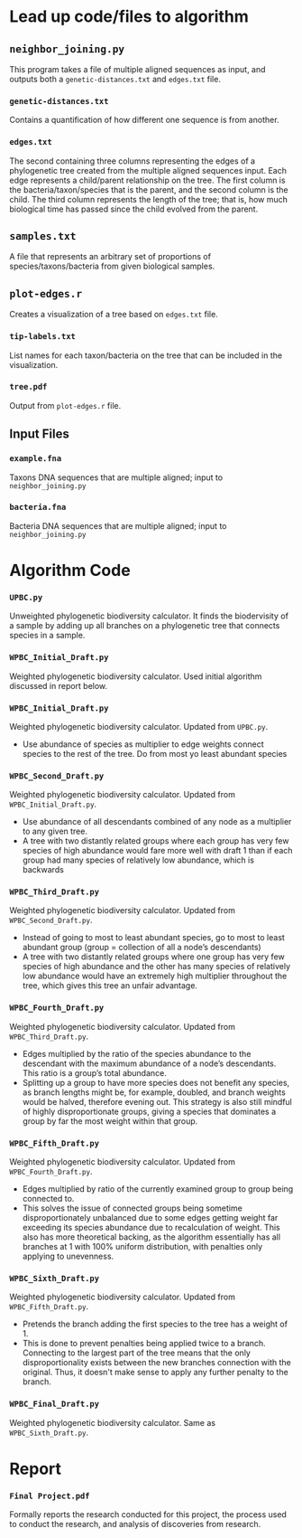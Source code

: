 # Lead up code/files to algorithm

## `neighbor_joining.py`
This program takes a file of multiple aligned sequences as input, and outputs both a `genetic-distances.txt` and `edges.txt` file.

### `genetic-distances.txt`
Contains a quantification of how different one sequence is from another.

### `edges.txt`
The second containing three columns representing the edges of a phylogenetic tree created from the multiple aligned sequences input. Each edge represents a child/parent relationship on the tree. The first column is the bacteria/taxon/species that is the parent, and the second column is the child. The third column represents the length of the tree; that is, how much biological time has passed since the child evolved from the parent.

## `samples.txt`
A file that represents an arbitrary set of proportions of species/taxons/bacteria from given biological samples.

## `plot-edges.r`
Creates a visualization of a tree based on `edges.txt` file.

### `tip-labels.txt`
List names for each taxon/bacteria on the tree that can be included in the visualization.

### `tree.pdf`
Output from `plot-edges.r` file.

## Input Files

### `example.fna`
Taxons DNA sequences that are multiple aligned; input to `neighbor_joining.py`

### `bacteria.fna`
Bacteria DNA sequences that are multiple aligned; input to `neighbor_joining.py`


# Algorithm Code

### `UPBC.py`
Unweighted phylogenetic biodiversity calculator. It finds the biodervisity of a sample by adding up all branches on a phylogenetic tree that connects species in a sample. 

### `WPBC_Initial_Draft.py`
Weighted phylogenetic biodiversity calculator. Used initial algorithm discussed in report below.

### `WPBC_Initial_Draft.py`
Weighted phylogenetic biodiversity calculator. Updated from `UPBC.py`.
-  Use abundance of species as multiplier to edge weights connect species to the rest of the tree. Do from most yo least abundant species

### `WPBC_Second_Draft.py`
Weighted phylogenetic biodiversity calculator. Updated from `WPBC_Initial_Draft.py`. 
- Use abundance of all descendants combined of any node as a multiplier to any given tree. 
-  A tree with two distantly related groups where each group has very few species of high abundance would fare more well with draft 1 than if each group had many species of relatively low abundance, which is backwards

### `WPBC_Third_Draft.py`
Weighted phylogenetic biodiversity calculator. Updated from `WPBC_Second_Draft.py`. 
- Instead of going to most to least abundant species, go to most to least abundant group (group = collection of all a node’s descendants)
- A tree with two distantly related groups where one group has very few species of high abundance and the other has many species of relatively low abundance would have an extremely high multiplier throughout the tree, which gives this tree an unfair advantage.

### `WPBC_Fourth_Draft.py`
Weighted phylogenetic biodiversity calculator. Updated from `WPBC_Third_Draft.py`. 
- Edges multiplied by the ratio of the species abundance to the descendant with the maximum abundance of a node’s descendants. This ratio is a group’s total abundance.
- Splitting up a group to have more species does not benefit any species, as branch lengths might be, for example, doubled, and branch weights would be halved, therefore evening out. This strategy is also still mindful of highly disproportionate groups, giving a species that dominates a group by far the most weight within that group.

### `WPBC_Fifth_Draft.py`
Weighted phylogenetic biodiversity calculator. Updated from `WPBC_Fourth_Draft.py`. 
- Edges multiplied by ratio of the currently examined group to group being connected to. 
- This solves the issue of connected groups being sometime disproportionately unbalanced due to some edges getting weight far exceeding its species abundance due to recalculation of weight. This also has more theoretical backing, as the algorithm essentially has all branches at 1 with 100% uniform distribution, with penalties only applying to  unevenness.

### `WPBC_Sixth_Draft.py`
Weighted phylogenetic biodiversity calculator. Updated from `WPBC_Fifth_Draft.py`. 
- Pretends the branch adding the first species to the tree has a weight of 1.
- This is done to prevent penalties being applied twice to a branch. Connecting to the largest part of the tree means that the only disproportionality exists between the new branches connection with the original. Thus, it doesn't make sense to apply any further penalty to the branch.

### `WPBC_Final_Draft.py`
Weighted phylogenetic biodiversity calculator. Same as `WPBC_Sixth_Draft.py`. 





# Report

### `Final Project.pdf`
Formally reports the research conducted for this project, the process used to conduct the research, and analysis of discoveries from research.





